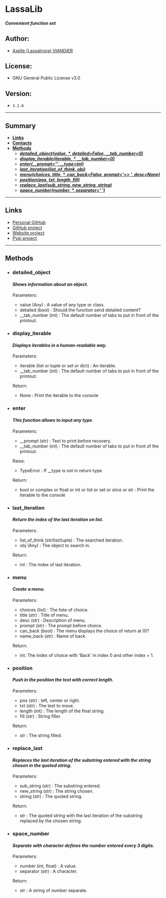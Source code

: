 # LassaLib

#### _Convenient function set_

Author:
-------
- [Axelle (LassaInora) VIANDIER](mailto:axelleviandier@lassainora.fr)

License:
--------
- GNU General Public License v3.0

Version:
--------
- `3.1.0`

--------
## Summary

- **[Links](#links)**
- **[Contacts](#contacts)**
- **[Methods](#methods)**
  - ***[detailed_object(value, *, detailed=False, __tab_number=0)](#detailed_object)***
  - ***[display_iterable(iterable, *, __tab_number=0)](#display_iterable)***
  - ***[enter(__prompt='', __type=int)](#enter)***
  - ***[last_iteration(list_of_think, obj)](#last_iteration)***
  - ***[menu(choices, title, *, can_back=False, prompt='>> ', desc=None)](#menu)***
  - ***[position(pos, txt, length, fill)](#position)***
  - ***[replace_last(sub_string, new_string, string)](#replace_last)***
  - ***[space_number(number, *, separator=' ')](#space_number)***
--------

## Links

- [Personal GitHub](https://github.com/LassaInora)
- [GitHub project](https://github.com/LassaInora/LassaLib)
- [Website project](https://lassainora.fr/projets/librairies/LassaLib)
- [Pypi project](https://pypi.org/project/LassaLib/)

--------
## Methods

- ### detailed_object
  #### _Shows information about an object._

  Parameters:
  - value (Any) : A value of any type or class.
  - detailed (bool) : Should the function send detailed content?
  - __tab_number (int) : The default number of tabs to put in front of the printout.

- ### display_iterable
  #### _Displays iterables in a human-readable way._

  Parameters:
  - iterable (list or tuple or set or dict) : An iterable.
  - __tab_number (int) : The default number of tabs to put in front of the printout.

  Return:
  - None : Print the iterable to the console

- ### enter
  #### _This function allows to input any type._

  Parameters:
  - __prompt (str) : Text to print before recovery.
  - __tab_number (int) : The default number of tabs to put in front of the printout.

  Raise:
  - TypeError : If __type is not in return type.

  Return:
  - bool or complex or float or int or list or set or slice or str : Print the iterable to the console

- ### last_iteration
  #### _Return the index of the last iteration on list._

  Parameters:
  - list_of_think (str/list/tuple) : The searched iteration.
  - obj (Any) : The object to search in.

  Return:
  - int : The index of last iteration.

- ### menu
  #### _Create a menu._

  Parameters:
  - choices (list) : The liste of choice.
  - title (str) : Title of menu.
  - desc (str) : Description of menu.
  - prompt (str) : The prompt before choice.
  - can_back (bool) : The menu displays the choice of return at 0)?
  - name_back (str) : Name of back.

  Return:
  - int: The index of choice with 'Back' in index 0 and other index + 1.

- ### position
  #### _Push in the position the text with correct length._

  Parameters:
  - pos (str) : left, center or right.
  - txt (str) : The text to move.
  - length (int) : The length of the final string.
  - fill (str) : String filler.

  Return:
  - str : The string filled.

- ### replace_last
  #### _Replaces the last iteration of the substring entered with the string chosen in the quoted string._

  Parameters:
  - sub_string (str) : The substring entered.
  - new_string (str) : The string chosen.
  - string (str) : The quoted string.

  Return:
  - str : The quoted string with the last iteration of the substring replaced by the chosen string.

- ### space_number
  #### _Separate with character defines the number entered every 3 digits._

  Parameters:
  - number (int, float) : A value.
  - separator (str) : A character.

  Return:
  - str : A string of number separate.
